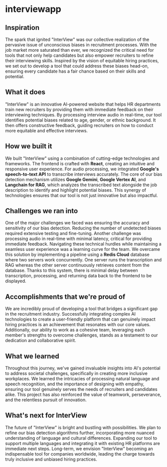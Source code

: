 # interviewapp
## Inspiration
The spark that ignited "InterView" was our collective realization of the pervasive issue of unconscious biases in recruitment processes. With the job market more saturated than ever, we recognized the critical need for tools that not only help candidates but also empower recruiters to refine their interviewing skills. Inspired by the vision of equitable hiring practices, we set out to develop a tool that could address these biases head-on, ensuring every candidate has a fair chance based on their skills and potential.
## What it does
"InterView" is an innovative AI-powered website that helps HR departments train new recruiters by providing them with immediate feedback on their interviewing techniques. By processing interview audio in real-time, our tool identifies potential biases related to age, gender, or ethnic background. It then offers constructive feedback, guiding recruiters on how to conduct more equitable and effective interviews. 
## How we built it
We built "InterView" using a combination of cutting-edge technologies and frameworks. The frontend is crafted with **React**, creating an intuitive and responsive user experience. For audio processing, we integrated **Google's speech-to-text API** to transcribe interviews accurately. The core of our bias detection mechanism utilizes **Google Gemini**, **Google Vertex AI**, and **Langchain for RAG**, which analyzes the transcribed text alongside the job description to identify and highlight potential biases. This synergy of technologies ensures that our tool is not just innovative but also impactful.
## Challenges we ran into
One of the major challenges we faced was ensuring the accuracy and sensitivity of our bias detection. Reducing the number of undetected biases required extensive testing and fine-tuning. Another challenge was processing audio in real-time with minimal latency, critical for providing immediate feedback. Navigating these technical hurdles while maintaining a seamless user experience was a learning curve for the team. We overcame this solution by implementing a pipeline using a **Redis Cloud** database where two servers work concurrently. One server runs the transcription and RAG whereas the other server continuously retrieves content from the database. Thanks to this system, there is minimal delay between transcription, processing, and returning data back to the frontend to be displayed.
## Accomplishments that we're proud of
We are incredibly proud of developing a tool that bridges a significant gap in the recruitment industry. Successfully integrating complex AI technologies to create a user-friendly platform that can genuinely impact hiring practices is an achievement that resonates with our core values. Additionally, our ability to work as a cohesive team, leveraging each member's strengths to overcome challenges, stands as a testament to our dedication and collaborative spirit.
## What we learned
Throughout this journey, we've gained invaluable insights into AI's potential to address societal challenges, specifically in creating more inclusive workplaces. We learned the intricacies of processing natural language and speech recognition, and the importance of designing with empathy, ensuring our tool genuinely serves the needs of recruiters and candidates alike. This project has also reinforced the value of teamwork, perseverance, and the relentless pursuit of innovation.
## What's next for InterView
The future of "InterView" is bright and bustling with possibilities. We plan to refine our bias detection algorithms further, incorporating more nuanced understanding of language and cultural differences. Expanding our tool to support multiple languages and integrating it with existing HR platforms are immediate next steps. Long-term, we envision "InterView" becoming an indispensable tool for companies worldwide, leading the charge towards truly inclusive and unbiased hiring practices.
